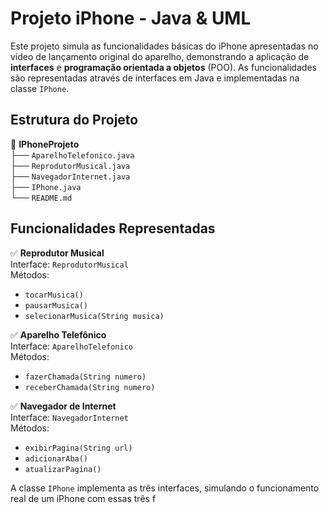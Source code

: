 # Projeto iPhone - Java & UML

Este projeto simula as funcionalidades básicas do iPhone apresentadas no vídeo de lançamento original do aparelho, demonstrando a aplicação de **interfaces** e **programação orientada a objetos** (POO). As funcionalidades são representadas através de interfaces em Java e implementadas na classe `IPhone`.

## Estrutura do Projeto

📁 **IPhoneProjeto**  
├── `AparelhoTelefonico.java`  
├── `ReprodutorMusical.java`  
├── `NavegadorInternet.java`  
├── `IPhone.java`  
└── `README.md`  

## Funcionalidades Representadas

✅ **Reprodutor Musical**  
Interface: `ReprodutorMusical`  
Métodos:  
- `tocarMusica()`  
- `pausarMusica()`  
- `selecionarMusica(String musica)`  

✅ **Aparelho Telefônico**  
Interface: `AparelhoTelefonico`  
Métodos:  
- `fazerChamada(String numero)`  
- `receberChamada(String numero)`  

✅ **Navegador de Internet**  
Interface: `NavegadorInternet`  
Métodos:  
- `exibirPagina(String url)`  
- `adicionarAba()`  
- `atualizarPagina()`  

A classe `IPhone` implementa as três interfaces, simulando o funcionamento real de um iPhone com essas três f
